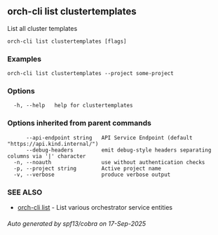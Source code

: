 ## orch-cli list clustertemplates

List all cluster templates

```
orch-cli list clustertemplates [flags]
```

### Examples

```
orch-cli list clustertemplates --project some-project
```

### Options

```
  -h, --help   help for clustertemplates
```

### Options inherited from parent commands

```
      --api-endpoint string   API Service Endpoint (default "https://api.kind.internal/")
      --debug-headers         emit debug-style headers separating columns via '|' character
  -n, --noauth                use without authentication checks
  -p, --project string        Active project name
  -v, --verbose               produce verbose output
```

### SEE ALSO

* [orch-cli list](orch-cli_list.md)	 - List various orchestrator service entities

###### Auto generated by spf13/cobra on 17-Sep-2025

